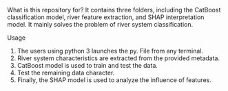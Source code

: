 What is this repository for?
It contains three folders, including the CatBoost classification model, river feature extraction, and SHAP interpretation model. It mainly solves the problem of river system classification.

Usage
1) The users using python 3 launches the py. File from any terminal.
2) River system characteristics are extracted from the provided metadata.
3) CatBoost model is used to train and test the data.
4) Test the remaining data character.
5) Finally, the SHAP model is used to analyze the influence of features.
